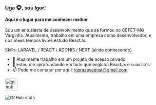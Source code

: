 ### Uga 🐵, sou Igor!
#### Aqui é o lugar para me conhecer melhor
Sou um entusiasta de desenvolvimento que se formou no CEFET-MG Varginha. Atualmente, trabalho em uma empresa como desenvolvedor, e nos meus tempos livres estudo ReactJs.

Skills: LARAVEL / REACT / ADONIS / NEXT (ainda conhecendo)

- 🔭 Atualmente trabalho em um projeto de acesso privado
- 🌱 Estou me aprofundando em tudo que engloba ReactJs e suas lib's 
- 📫 Pode me contatar por aqui: igorazevedost@gmail.com 


[<img src='https://cdn.jsdelivr.net/npm/simple-icons@3.0.1/icons/github.svg' alt='github' height='40'>](https://github.com/Inguim)  


![GitHub stats](https://github-readme-stats.vercel.app/api?username=Inguim&show_icons=true)  

